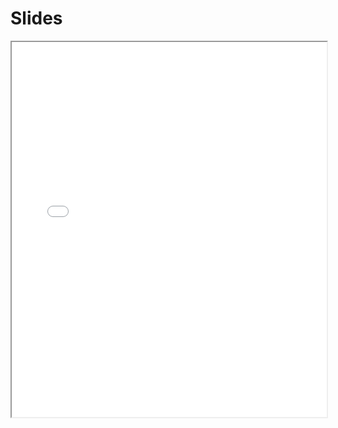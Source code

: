 # Slides

<iframe width="100%" height="600em" src="../slides/index.html?file=../slides/overfit.md"/>
